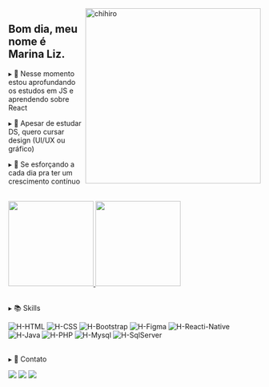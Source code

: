 
<img align="right" alt="chihiro" width="350px" src="https://c.tenor.com/XqJMTqAM2rgAAAAi/flying-falling.gif">

<!--https://c.tenor.com/-AyTtMgs2mMAAAAi/nyan-cat-nyan.gif -->
<!-- https://c.tenor.com/3ffP5mL1yJUAAAAi/pokemon-vaporeon.gif -->

## Bom dia, meu nome é Marina Liz.

<div>
  <p>▸ 🔎 Nesse momento estou aprofundando os estudos em JS e aprendendo sobre React</p>
  <p>▸ 🎨 Apesar de estudar DS, quero cursar design (UI/UX ou gráfico)</p>
  <p>▸ 🌱 Se esforçando a cada dia pra ter um crescimento contínuo</p>

</div>

<br>

<div>
  <a href="https://github.com/m-arina">
   <img height="170em" src="https://github-readme-stats.vercel.app/api?username=marina&show_icons=true&theme=github_dark&include_all_commits=true&count_private=true"/>
   <img height="170em" src="https://github-readme-stats.vercel.app/api/top-langs/?username=m-arina&layout=compact&langs_count=7&theme=github_dark"/>
  </a>
</div>

<br>

<div>
  <p>▸ 📚 Skills </p>
  <img alt="H-HTML" src="https://img.shields.io/badge/html5-%23E34F26.svg?style=for-the-badge&logo=html5&logoColor=white">
  <img alt="H-CSS" src="https://img.shields.io/badge/css3-%231572B6.svg?style=for-the-badge&logo=css3&logoColor=white">
  <img alt="H-Bootstrap" src="https://img.shields.io/badge/Bootstrap-563D7C?style=for-the-badge&logo=bootstrap&logoColor=white">
  <img alt="H-Figma" src="https://img.shields.io/badge/figma-%23F24E1E.svg?style=for-the-badge&logo=figma&logoColor=white">
  <img alt="H-Reacti-Native" src="https://img.shields.io/badge/React_Native-20232A?style=for-the-badge&logo=react&logoColor=61DAFB"><br>
  <img alt="H-Java" src="https://img.shields.io/badge/Java-ED8B00?style=for-the-badge&logo=java&logoColor=white">
  <img alt="H-PHP" src="https://img.shields.io/badge/php-%23777BB4.svg?style=for-the-badge&logo=php&logoColor=white">
  <img alt="H-Mysql" src="https://img.shields.io/badge/MySQL-00000F?style=for-the-badge&logo=mysql&logoColor=white">
  <img alt="H-SqlServer" src="https://img.shields.io/badge/Microsoft_SQL_Server-CC2927?style=for-the-badge&logo=microsoft-sql-server&logoColor=white">
</div>

<br>

<div>
  <p>▸ 🔗 Contato </p>
  <a href="https://instagram.com/_marinaliz" target="_blank"><img src="https://img.shields.io/badge/-Instagram-%23E4405F?style=for-the-badge&logo=instagram&logoColor=white" target="_blank"></a>
  <a href = "mailto:somarinaliz@gmail.com"><img src="https://img.shields.io/badge/-Gmail-D14836?style=for-the-badge&logo=gmail&logoColor=white" target="_blank"></a>
  <a href="https://www.linkedin.com/in/marina-oliveira-7653041b8/" target="_blank"><img src="https://img.shields.io/badge/-LinkedIn-%230077B5?style=for-the-badge&logo=linkedin&logoColor=white" target="_blank"></a>
</div>
